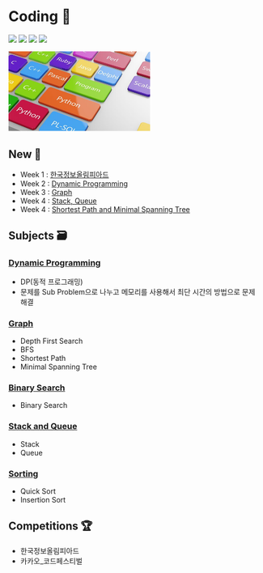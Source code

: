 # Coding 💎

 <p>
<img src=https://img.shields.io/static/v1?label=&message=Bumjin&color=blue&style=flat height=28px>
<img src=https://img.shields.io/static/v1?label=&message=Minjoon&color=blue&style=flat height=28px>
<img src=https://img.shields.io/static/v1?label=&message=JungIn&color=blue&style=flat height=28px>
<img src=https://img.shields.io/static/v1?label=&message=Yujin&color=blue&style=flat height=28px>
 </p>

<img src="docs/img1.png" width=280px>


##  New 🎅

* Week 1 : [한국정보올림피아드](competition/한국정보올림피아드)
* Week 2 : [Dynamic Programming](study/dynamic_programming)
* Week 3 : [Graph](study/graph)
* Week 4 : [Stack, Queue](study/stack_queue)
* Week 4 : [Shortest Path and Minimal Spanning Tree](study/graph)

## Subjects 🗃️
### [Dynamic Programming](study/dynamic_programming)
* DP(동적 프로그래밍)
* 문제를 Sub Problem으로 나누고 메모리를 사용해서 최단 시간의 방법으로 문제 해결

### [Graph](study/graph)
* Depth First Search
* BFS
* Shortest Path
* Minimal Spanning Tree

### [Binary Search](study/binary_search)
* Binary Search

### [Stack and Queue](study/stack_queue)
* Stack
* Queue

### [Sorting](study/sorting)
* Quick Sort 
* Insertion Sort



## Competitions 🏆

* 한국정보올림피아드
* 카카오_코드페스티벌

